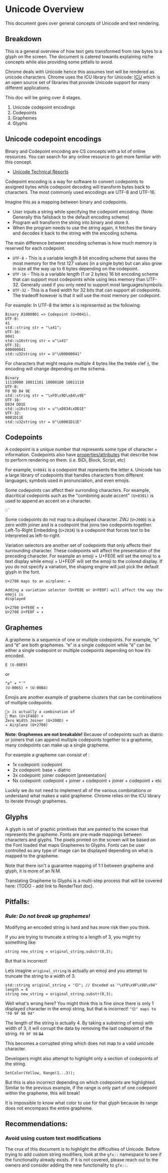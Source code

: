 # Unicode Overview

This document goes over general concepts of Unicode and text rendering.

## **Breakdown**
This is a general overview of how text gets transformed from raw bytes to a
glyph on the screen. The document is catered towards explaining niche concepts
while also providing some pitfalls to avoid.

Chrome deals with Unicode hence this assumes text will be rendered as unicode
characters. Chrome uses the ICU library for Unicode:
[ICU](https://icu.unicode.org/) which is an open source set of libraries that
provide Unicode support for many different applications.

This doc will be going over 4 stages.
1. Unicode codepoint encodings
2. Codepoints
3. Graphemes
4. Glyphs

## **Unicode codepoint encodings**

Binary and Codepoint encoding are CS concepts with a lot of online resources.
You can search for any online resource to get more familiar with this concept.
- [Unicode Technical Reports](https://www.unicode.org/reports/)

Codepoint encoding is a way for software to convert codepoints to assigned bytes
while codepoint decoding will transform bytes back to characters. The most
commonly used encodings are UTF-8 and UTF-16.

Imagine this as a mapping between binary and codepoints.
- User inputs a string while specifying the codepoint encoding. (Note: Generally
this fallsback to the default encoding scheme)
- Program will transform the string into binary and store it.
- When the program needs to use the string again, it fetches the binary and
decodes it back to the string with the encoding schema.

The main difference between encoding schemas is how much memory is reserved for
each codepoint.
- `UTF-8` - This is a variable length 8 bit encoding scheme that saves the most
memory for the first 127 values (in a single byte) but can also grow in size
all the way up to 6 bytes depending on the codepoint.
- `UTF-16` - This is a variable length (1 or 2 bytes) 16 bit encoding scheme
that can support most codepoints while using less memory than UTF-32. Generally
used if you only need to support most languages/symbols.
- `UTF-32` - This is a fixed width for 32 bits that can support all codepoints.
The tradeoff however is that it will use the most memory per codepoint.

For example:
In UTF-8 the letter `A` is represented as the following:
```
Binary 01000001 => Codepoint (U+0041).
UTF-8:
41
std::string str = "\x41";
UTF-16:
0041
std::u16string str = u"\x41"
UTF-32:
000000041
std::u32string str = U"\U00000041"
```
For characters that might require multiple 4 bytes like the treble clef `𝄞`, the
encoding will change depending on the schema.
```
Binary
11110000 10011101 10000100 10011110
UTF-8:
F0 9D 84 9E
std::string str = "\xF0\x9D\x84\x9E"
UTF-16:
D834 DD1E
std::u16string str = u"\xD834\xDD1E"
UTF-32:
0001D11E
std::u32string str = U"\U0001D11E"
```

## **Codepoints**

A codepoint is a unique number that represents some type of character +
information. Codepoints also have
[properties/attributes](https://unicode-org.github.io/icu/userguide/strings/properties.html)
that describe how to perform rendering on them. (i.e. BiDi, Block, Script, etc)

For example, `U+0041` is a codepoint that represents the letter `A`. Unicode has
a large library of codepoints that handles characters from different languages,
symbols used in pronunciation, and even emojis.

Some codepoints can affect their surronding characters.
For example, diacritical codepoints such as the "combining acute accent"
`(U+0301)` is used to append an accent on a character.
```
◌́
```
Some codepoints do not map to a displayed character.
ZWJ (`U+200D`) is a zero width joiner and is a codepoint that joins two
codepoints together. Left-To-Right Embedding (`U+202A`) is a codepoint that
forces text to be interpreted as left-to-right.

Variation selectors are another set of codepoints that only affects their
surrounding character. These codepoints will affect the presentation of the
preceding character. For example an emoji + U+FE0E will set the emoji to a text
display while emoji + U+FE0F will set the emoji to the colored display. If you
do not specify a variation, the shaping engine will just pick the default glyph
in the font.

```
U+2708 maps to an airplane: ✈️

Adding a variation selector (U+FE0E or U+FE0F) will affect the way the emoji is
displayed

U+2708 U+FE0E = ✈︎
U+2708 U+FE0F = ✈️

```

## **Graphemes**

A grapheme is a sequence of one or multiple codepoints. For example, “e” and “é”
are both graphemes. “e” is a single codepoint while “é” can be either a single
codepoint or multiple codepoints depending on how it’s encoded.

```
É (U-00E9)
```
or
```
“e” + “´”
(U-0065) + (U-00B4)
```
Emojis are another example of grapheme clusters that can be combinations of
multiple codepoints.

```
👨‍✈️ is actually a combination of
👨 Man (U+1F468) +
Zero Width Joiner (U+200D) +
✈️ Airplane (U+2708)
```
**Note: Graphemes are not breakable!**
Because of codepoints such as diatric or joiners that can append multiple
codepoints together to a grapheme, many codepoints can make up a single
grapheme.

For example a grapheme can consist of :
- 1x codepoint: codepoint
- 2x codepoint: base + diatric
- 3x codepoint: joiner codepoint [presentation]
- Nx codepoint: codepoint + joiner + codepoint + joiner + codepoint + etc

Luckily we do not need to implement all of the various combinations or
understand what makes a valid grapheme. Chrome relies on the ICU library to
iterate through graphemes.

## **Glyphs**

A glyph is set of graphic primitives that are painted to the screen that
represents the grapheme. Fonts are pre-made mappings between characters and
glyphs. The pixels printed on the screen will be based on the Font loaded that
maps Graphemes to Glyphs. Fonts can be user controlled so any type of image can
be displayed depending on what is mapped to the grapheme.

Note that there isn't a guarantee mapping of 1:1 between grapheme and glyph, it
is more of an N:M.

Translating Grapheme to Glyphs is a multi-step process that will be covered
here: (TODO - add link to RenderText doc).

## **Pitfalls:**
### ***Rule: Do not break up graphemes!***
Modifying an encoded string is hard and has more risk then you think.

If you are trying to truncate a string to a length of 3, you might try something
like:
```
string new_string = original_string.substr(0,3);
```
But that is incorrect!

Lets imagine `original_string` is actually an emoji and you attempt to truncate
the string to a width of 3.
```
std::string original_string = "😔"; // Encoded as "\xF0\x9F\x98\x94" length = 4
string new_string = original_string.substr(0,3);
```
Well what's wrong here? You might think this is fine since there is only 1
displayed character in the emoji string, but that is incorrect!
`"😔" maps to "F0 9F 98 94"`

The length of the string is actually 4. By taking a substring of emoji with
width of 3, it will corrupt the data by removing the last codepoint of the
string.
`F0 9F 98` ~~`94`~~

This becomes a corrupted string which does not map to a valid unicode character.

Developers might also attempt to highlight only a section of codepoints of the
string.

`SetColor(Yellow, Range(1...3));`

But this is also incorrect depending on which codepoints are highlighted.
Similar to the previous example, if the range is only part of one codepoint
within the grapheme, this will break!

It is impossible to know what color to use for that glyph because its range
does not encompass the entire grapheme.

## **Recommendations:**

### Avoid using custom text modifications

The crux of this document is to highlight the difficulties of Unicode. Before
trying to add custom string modifiers, look at the `gfx::` namespace to see if
the functionality already exists. If it is not covered, please reach out to the
owners and consider adding the new functionality to `gfx::`.

